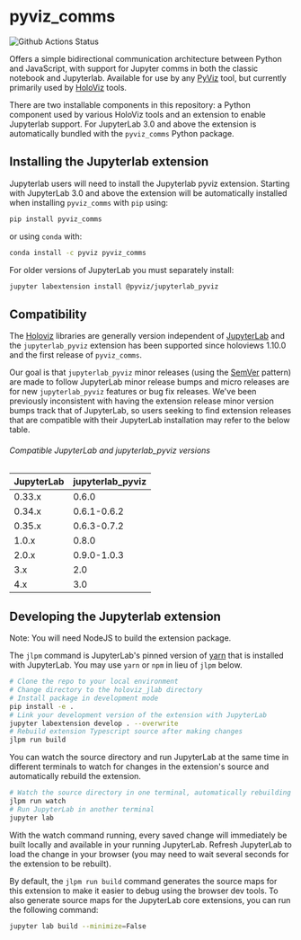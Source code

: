 # pyviz_comms

![Github Actions Status](https://github.com/holoviz/pyviz_comms/workflows/tests/badge.svg)

Offers a simple bidirectional communication architecture between Python and JavaScript,
with support for Jupyter comms in both the classic notebook and Jupyterlab.
Available for use by any [PyViz](https://pyviz.org) tool, but currently primarily used by
[HoloViz](https://holoviz.org) tools.

There are two installable components in this repository: a Python
component used by various HoloViz tools and an extension to enable
Jupyterlab support. For JupyterLab 3.0 and above the extension is automatically
bundled with the `pyviz_comms` Python package.

## Installing the Jupyterlab extension

Jupyterlab users will need to install the Jupyterlab pyviz extension. Starting with JupyterLab 3.0 and above the extension will be automatically installed when installing `pyviz_comms` with `pip` using:

```bash
pip install pyviz_comms
```

or using `conda` with:

```bash
conda install -c pyviz pyviz_comms
```

For older versions of JupyterLab you must separately install:

```bash
jupyter labextension install @pyviz/jupyterlab_pyviz
```

## Compatibility

The [Holoviz](https://github.com/holoviz/holoviz) libraries are generally version independent of
[JupyterLab](https://github.com/jupyterlab/jupyterlab) and the `jupyterlab_pyviz` extension
has been supported since holoviews 1.10.0 and the first release of `pyviz_comms`.

Our goal is that `jupyterlab_pyviz` minor releases (using the [SemVer](https://semver.org/) pattern) are
made to follow JupyterLab minor release bumps and micro releases are for new `jupyterlab_pyviz` features
or bug fix releases. We've been previously inconsistent with having the extension release minor version bumps
track that of JupyterLab, so users seeking to find extension releases that are compatible with their JupyterLab
installation may refer to the below table.

###### Compatible JupyterLab and jupyterlab_pyviz versions

| JupyterLab | jupyterlab_pyviz |
| ---------- | ---------------- |
| 0.33.x     | 0.6.0            |
| 0.34.x     | 0.6.1-0.6.2      |
| 0.35.x     | 0.6.3-0.7.2      |
| 1.0.x      | 0.8.0            |
| 2.0.x      | 0.9.0-1.0.3      |
| 3.x        | 2.0              |
| 4.x        | 3.0              |

## Developing the Jupyterlab extension

Note: You will need NodeJS to build the extension package.

The `jlpm` command is JupyterLab's pinned version of
[yarn](https://yarnpkg.com/) that is installed with JupyterLab. You may use
`yarn` or `npm` in lieu of `jlpm` below.

```bash
# Clone the repo to your local environment
# Change directory to the holoviz_jlab directory
# Install package in development mode
pip install -e .
# Link your development version of the extension with JupyterLab
jupyter labextension develop . --overwrite
# Rebuild extension Typescript source after making changes
jlpm run build
```

You can watch the source directory and run JupyterLab at the same time in different terminals to watch for changes in the extension's source and automatically rebuild the extension.

```bash
# Watch the source directory in one terminal, automatically rebuilding when needed
jlpm run watch
# Run JupyterLab in another terminal
jupyter lab
```

With the watch command running, every saved change will immediately be built locally and available in your running JupyterLab. Refresh JupyterLab to load the change in your browser (you may need to wait several seconds for the extension to be rebuilt).

By default, the `jlpm run build` command generates the source maps for this extension to make it easier to debug using the browser dev tools. To also generate source maps for the JupyterLab core extensions, you can run the following command:

```bash
jupyter lab build --minimize=False
```
